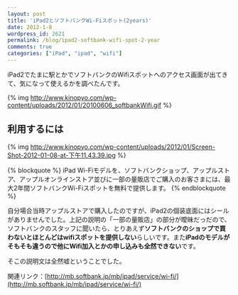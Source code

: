 ```yaml
---
layout: post
title: 'iPad2とソフトバンクWi-Fiスポット(2years)'
date: 2012-1-8
wordpress_id: 2621
permalink: /blog/ipad2-softbank-wifi-spot-2-year
comments: true
categories: ["iPad", "ipad", "wifi"]
---
```

iPad2でたまに駅とかでソフトバンクのWifiスポットへのアクセス画面が出てきて、気になって使えるかを調べたんです。

{% img http://www.kinopyo.com/wp-content/uploads/2012/01/20100606_softbankWifi.gif %}

## 利用するには

{% img http://www.kinopyo.com/wp-content/uploads/2012/01/Screen-Shot-2012-01-08-at-下午11.43.39.jpg %}

{% blockquote %}
iPad Wi-Fiモデルを、ソフトバンクショップ、アップルストア、アップルオンラインストア並びに一部の量販店でご購入のお客さまには、最大2年間ソフトバンクWi-Fiスポットを無料で提供します。
{% endblockquote %}

自分場合当時アップルストアで購入したのですが、iPad2の個装底面にはシールがありませんでした。上記の説明の「一部の量販店」の部分が曖昧だっだので、ソフトバンクのスタッフに聞いたら、とりあえず**ソフトバンクのショップで買わないとほとんどはwifiスポットを提供しない**らしいです。また**iPadのモデルがそもそも違うので他にWifi加入とかの申し込みも全然できない**です。

そこの説明文は全然嘘ということでした。

関連リンク：[http://mb.softbank.jp/mb/ipad/service/wi-fi/](http://mb.softbank.jp/mb/ipad/service/wi-fi/)

